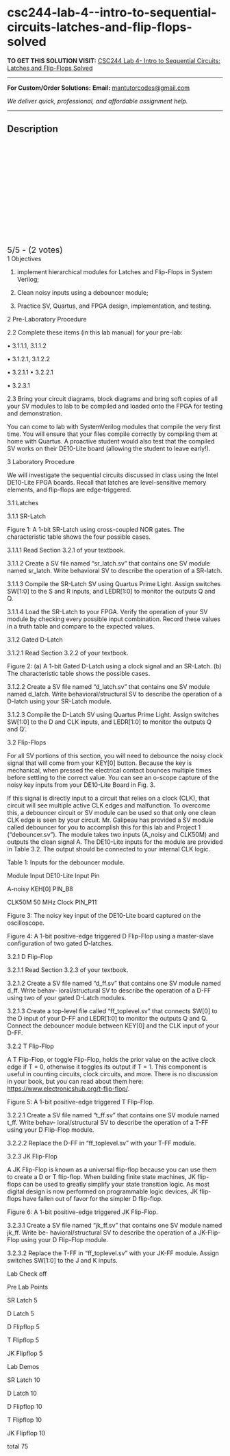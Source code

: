# csc244-lab-4--intro-to-sequential-circuits-latches-and-flip-flops-solved
**TO GET THIS SOLUTION VISIT:** [CSC244 Lab 4- Intro to Sequential Circuits: Latches and Flip-Flops Solved](https://mantutor.com/product/digital-logic-csc-244l-laboratory-4-intro-to-sequential-circuits-latches-and-flip-flops-solved/)


---

**For Custom/Order Solutions:** **Email:** mantutorcodes@gmail.com  

*We deliver quick, professional, and affordable assignment help.*

---

<h2>Description</h2>



<div class="kk-star-ratings kksr-auto kksr-align-center kksr-valign-top" data-payload="{&quot;align&quot;:&quot;center&quot;,&quot;id&quot;:&quot;113642&quot;,&quot;slug&quot;:&quot;default&quot;,&quot;valign&quot;:&quot;top&quot;,&quot;ignore&quot;:&quot;&quot;,&quot;reference&quot;:&quot;auto&quot;,&quot;class&quot;:&quot;&quot;,&quot;count&quot;:&quot;2&quot;,&quot;legendonly&quot;:&quot;&quot;,&quot;readonly&quot;:&quot;&quot;,&quot;score&quot;:&quot;5&quot;,&quot;starsonly&quot;:&quot;&quot;,&quot;best&quot;:&quot;5&quot;,&quot;gap&quot;:&quot;4&quot;,&quot;greet&quot;:&quot;Rate this product&quot;,&quot;legend&quot;:&quot;5\/5 - (2 votes)&quot;,&quot;size&quot;:&quot;24&quot;,&quot;title&quot;:&quot;CSC244 Lab 4- Intro to Sequential Circuits: Latches and Flip-Flops Solved&quot;,&quot;width&quot;:&quot;138&quot;,&quot;_legend&quot;:&quot;{score}\/{best} - ({count} {votes})&quot;,&quot;font_factor&quot;:&quot;1.25&quot;}">

<div class="kksr-stars">

<div class="kksr-stars-inactive">
            <div class="kksr-star" data-star="1" style="padding-right: 4px">


<div class="kksr-icon" style="width: 24px; height: 24px;"></div>
        </div>
            <div class="kksr-star" data-star="2" style="padding-right: 4px">


<div class="kksr-icon" style="width: 24px; height: 24px;"></div>
        </div>
            <div class="kksr-star" data-star="3" style="padding-right: 4px">


<div class="kksr-icon" style="width: 24px; height: 24px;"></div>
        </div>
            <div class="kksr-star" data-star="4" style="padding-right: 4px">


<div class="kksr-icon" style="width: 24px; height: 24px;"></div>
        </div>
            <div class="kksr-star" data-star="5" style="padding-right: 4px">


<div class="kksr-icon" style="width: 24px; height: 24px;"></div>
        </div>
    </div>

<div class="kksr-stars-active" style="width: 138px;">
            <div class="kksr-star" style="padding-right: 4px">


<div class="kksr-icon" style="width: 24px; height: 24px;"></div>
        </div>
            <div class="kksr-star" style="padding-right: 4px">


<div class="kksr-icon" style="width: 24px; height: 24px;"></div>
        </div>
            <div class="kksr-star" style="padding-right: 4px">


<div class="kksr-icon" style="width: 24px; height: 24px;"></div>
        </div>
            <div class="kksr-star" style="padding-right: 4px">


<div class="kksr-icon" style="width: 24px; height: 24px;"></div>
        </div>
            <div class="kksr-star" style="padding-right: 4px">


<div class="kksr-icon" style="width: 24px; height: 24px;"></div>
        </div>
    </div>
</div>


<div class="kksr-legend" style="font-size: 19.2px;">
            5/5 - (2 votes)    </div>
    </div>
1 Objectives

1. implement hierarchical modules for Latches and Flip-Flops in System Verilog;

2. Clean noisy inputs using a debouncer module;

3. Practice SV, Quartus, and FPGA design, implementation, and testing.

2 Pre-Laboratory Procedure

2.2 Complete these items (in this lab manual) for your pre-lab:

• 3.1.1.1, 3.1.1.2

• 3.1.2.1, 3.1.2.2

• 3.2.1.1 • 3.2.2.1

• 3.2.3.1

2.3 Bring your circuit diagrams, block diagrams and bring soft copies of all your SV modules to lab to be compiled and loaded onto the FPGA for testing and demonstration.

You can come to lab with SystemVerilog modules that compile the very first time. You will ensure that your files compile correctly by compiling them at home with Quartus. A proactive student would also test that the compiled SV works on their DE10-Lite board (allowing the student to leave early!).

3 Laboratory Procedure

We will investigate the sequential circuits discussed in class using the Intel DE10-Lite FPGA boards. Recall that latches are level-sensitive memory elements, and flip-flops are edge-triggered.

3.1 Latches

3.1.1 SR-Latch

Figure 1: A 1-bit SR-Latch using cross-coupled NOR gates. The characteristic table shows the four possible cases.

3.1.1.1 Read Section 3.2.1 of your textbook.

3.1.1.2 Create a SV file named “sr_latch.sv” that contains one SV module named sr_latch. Write behavioral SV to describe the operation of a SR-latch.

3.1.1.3 Compile the SR-Latch SV using Quartus Prime Light. Assign switches SW[1:0] to the S and R inputs, and LEDR[1:0] to monitor the outputs Q and ̄Q.

3.1.1.4 Load the SR-Latch to your FPGA. Verify the operation of your SV module by checking every possible input combination. Record these values in a truth table and compare to the expected values.

3.1.2 Gated D-Latch

3.1.2.1 Read Section 3.2.2 of your textbook.

Figure 2: (a) A 1-bit Gated D-Latch using a clock signal and an SR-Latch. (b) The characteristic table shows the possible cases.

3.1.2.2 Create a SV file named “d_latch.sv” that contains one SV module named d_latch. Write behavioral/structural SV to describe the operation of a D-latch using your SR-Latch module.

3.1.2.3 Compile the D-Latch SV using Quartus Prime Light. Assign switches SW[1:0] to the D and CLK inputs, and LEDR[1:0] to monitor the outputs Q and ̄Q’.

3.2 Flip-Flops

For all SV portions of this section, you will need to debounce the noisy clock signal that will come from your KEY[0] button. Because the key is mechanical, when pressed the electrical contact bounces multiple times before settling to the correct value. You can see an o-scope capture of the noisy key inputs from your DE10-Lite Board in Fig. 3.

If this signal is directly input to a circuit that relies on a clock (CLK), that circuit will see multiple active CLK edges and malfunction. To overcome this, a debouncer circuit or SV module can be used so that only one clean CLK edge is seen by your circuit. Mr. Galipeau has provided a SV module called debouncer for you to accomplish this for this lab and Project 1 (“debouncer.sv”). The module takes two inputs (A_noisy and CLK50M) and outputs the clean signal A. The DE10-Lite inputs for the module are provided in Table 3.2. The output should be connected to your internal CLK logic.

Table 1: Inputs for the debouncer module.

Module Input DE10-Lite Input Pin

A-noisy KEH[0] PIN_B8

CLK50M 50 MHz Clock PIN_P11

Figure 3: The noisy key input of the DE10-Lite board captured on the oscilloscope.

Figure 4: A 1-bit positive-edge triggered D Flip-Flop using a master-slave configuration of two gated D-latches.

3.2.1 D Flip-Flop

3.2.1.1 Read Section 3.2.3 of your textbook.

3.2.1.2 Create a SV file named “d_ff.sv” that contains one SV module named d_ff. Write behav- ioral/structural SV to describe the operation of a D-FF using two of your gated D-Latch modules.

3.2.1.3 Create a top-level file called “ff_toplevel.sv” that connects SW[0] to the D input of your D-FF and LEDR[1:0] to monitor the outputs Q and ̄Q. Connect the debouncer module between KEY[0] and the CLK input of your D-FF.

3.2.2 T Flip-Flop

A T Flip-Flop, or toggle Flip-Flop, holds the prior value on the active clock edge if T = 0, otherwise it toggles its output if T = 1. This component is useful in counting circuits, clock circuits, and more. There is no discussion in your book, but you can read about them here: https://www.electronicshub.org/t-flip-flop/.

Figure 5: A 1-bit positive-edge triggered T Flip-Flop.

3.2.2.1 Create a SV file named “t_ff.sv” that contains one SV module named t_ff. Write behav- ioral/structural SV to describe the operation of a T-FF using your D Flip-Flop module.

3.2.2.2 Replace the D-FF in “ff_toplevel.sv” with your T-FF module.

3.2.3 JK Flip-Flop

A JK Flip-Flop is known as a universal flip-flop because you can use them to create a D or T flip-flop. When building finite state machines, JK flip-flops can be used to greatly simplify your state transition logic. As most digital design is now performed on programmable logic devices, JK flip-flops have fallen out of favor for the simpler D flip-flop.

Figure 6: A 1-bit positive-edge triggered JK Flip-Flop.

3.2.3.1 Create a SV file named “jk_ff.sv” that contains one SV module named jk_ff. Write be- havioral/structural SV to describe the operation of a JK-Flip-Flop using your D Flip-Flop module.

3.2.3.2 Replace the T-FF in “ff_toplevel.sv” with your JK-FF module. Assign switches SW[1:0] to the J and K inputs.

Lab Check off

Pre Lab Points

SR Latch 5

D Latch 5

D Flipflop 5

T Flipflop 5

JK Flipflop 5

Lab Demos

SR Latch 10

D Latch 10

D Flipflop 10

T Flipflop 10

JK Flipflop 10

total 75
